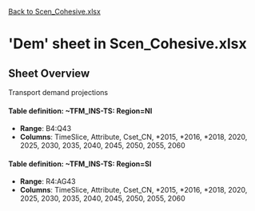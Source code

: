 [Back to Scen_Cohesive.xlsx](README.md)

# 'Dem' sheet in Scen_Cohesive.xlsx

## Sheet Overview

Transport demand projections

#### Table definition: ~TFM_INS-TS: Region=NI
- **Range**: B4:Q43
- **Columns**: TimeSlice, Attribute, Cset_CN, *2015, *2016, *2018, 2020, 2025, 2030, 2035, 2040, 2045, 2050, 2055, 2060

#### Table definition: ~TFM_INS-TS: Region=SI
- **Range**: R4:AG43
- **Columns**: TimeSlice, Attribute, Cset_CN, *2015, *2016, *2018, 2020, 2025, 2030, 2035, 2040, 2045, 2050, 2055, 2060

